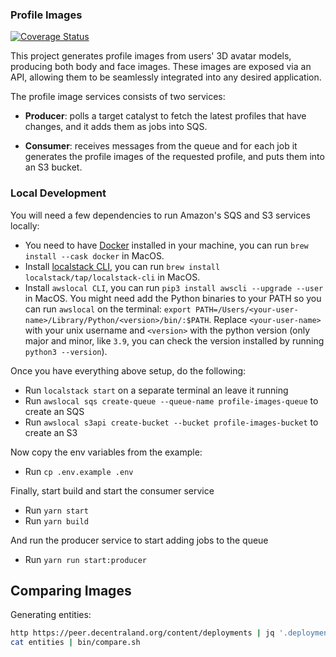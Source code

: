 ### Profile Images

[![Coverage Status](https://coveralls.io/repos/github/decentraland/profile-images/badge.svg?branch=coverage)](https://coveralls.io/github/decentraland/profile-images?branch=coverage)

This project generates profile images from users' 3D avatar models, producing both body and face images. These images are exposed via an API, allowing them to be seamlessly integrated into any desired application. 

The profile image services consists of two services:

- **Producer**: polls a target catalyst to fetch the latest profiles that have changes, and it adds them as jobs into SQS.

- **Consumer**: receives messages from the queue and for each job it generates the profile images of the requested profile, and puts them into an S3 bucket.

### Local Development

You will need a few dependencies to run Amazon's SQS and S3 services locally:

- You need to have [Docker](https://www.docker.com/get-started) installed in your machine, you can run `brew install --cask docker` in MacOS.
- Install [localstack CLI](https://docs.localstack.cloud/getting-started/installation/#localstack-cli), you can run `brew install localstack/tap/localstack-cli` in MacOS.
- Install `awslocal CLI`, you can run `pip3 install awscli --upgrade --user` in MacOS. You might need add the Python binaries to your PATH so you can run `awslocal` on the terminal: `export PATH=/Users/<your-user-name>/Library/Python/<version>/bin/:$PATH`. Replace `<your-user-name>` with your unix username and `<version>` with the python version (only major and minor, like `3.9`, you can check the version installed by running `python3 --version`).

Once you have everything above setup, do the following:

- Run `localstack start` on a separate terminal an leave it running
- Run `awslocal sqs create-queue --queue-name profile-images-queue` to create an SQS
- Run `awslocal s3api create-bucket --bucket profile-images-bucket` to create an S3

Now copy the env variables from the example:

- Run `cp .env.example .env`

Finally, start build and start the consumer service

- Run `yarn start`
- Run `yarn build`

And run the producer service to start adding jobs to the queue

- Run `yarn run start:producer`

## Comparing Images

Generating entities:

```bash
http https://peer.decentraland.org/content/deployments | jq '.deployments[] | select(.entityType == "profile") | .entityId' | cut -d\" -f2  | sort | uniq > entities
cat entities | bin/compare.sh
```
